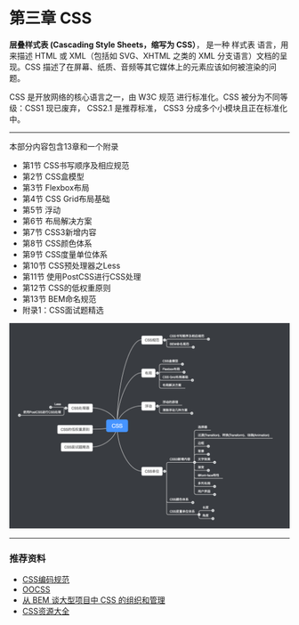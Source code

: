 # 第三章 CSS

**层叠样式表 \(Cascading Style Sheets，缩写为 CSS）**， 是一种 样式表 语言，用来描述 HTML 或 XML（包括如 SVG、XHTML 之类的 XML 分支语言）文档的呈现。CSS 描述了在屏幕、纸质、音频等其它媒体上的元素应该如何被渲染的问题。

CSS 是开放网络的核心语言之一，由 W3C 规范 进行标准化。CSS 被分为不同等级：CSS1 现已废弃， CSS2.1 是推荐标准， CSS3 分成多个小模块且正在标准化中。

---

本部分内容包含13章和一个附录

* 第1节 CSS书写顺序及相应规范
* 第2节 CSS盒模型
* 第3节 Flexbox布局
* 第4节 CSS Grid布局基础
* 第5节 浮动
* 第6节 布局解决方案
* 第7节 CSS3新增内容
* 第8节 CSS颜色体系
* 第9节 CSS度量单位体系
* 第10节 CSS预处理器之Less
* 第11节 使用PostCSS进行CSS处理
* 第12节 CSS的低权重原则
* 第13节 BEM命名规范
* 附录1：CSS面试题精选

![](/assets/CSS.png)

---

### 推荐资料

* [CSS编码规范](https://github.com/fex-team/styleguide/blob/master/css.md)
* [OOCSS](https://www.w3cplus.com/blog/tags/284.html)
* [从 BEM 谈大型项目中 CSS 的组织和管理](https://www.ibm.com/developerworks/cn/web/1512_chengfu_bem/index.html)
* [CSS资源大全](https://github.com/jobbole/awesome-css-cn)



